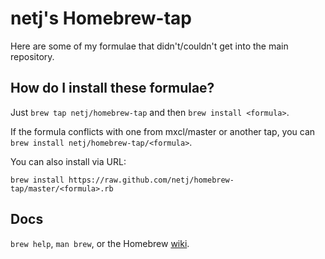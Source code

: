 netj's Homebrew-tap
===================
Here are some of my formulae that didn't/couldn't get into the main repository.

How do I install these formulae?
--------------------------------
Just `brew tap netj/homebrew-tap` and then `brew install <formula>`.

If the formula conflicts with one from mxcl/master or another tap, you can `brew install netj/homebrew-tap/<formula>`.

You can also install via URL:

```
brew install https://raw.github.com/netj/homebrew-tap/master/<formula>.rb
```

Docs
----
`brew help`, `man brew`, or the Homebrew [wiki][].

[wiki]:http://wiki.github.com/mxcl/homebrew
